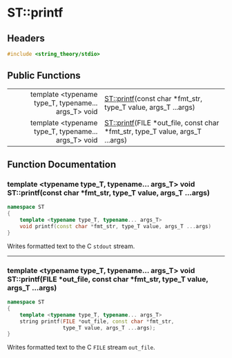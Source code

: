 # ST::printf

## Headers
~~~c++
#include <string_theory/stdio>
~~~

## Public Functions

|    |   |
|---:|---|
| template &lt;typename type_T, typename... args_T&gt; void | [ST::printf](#printf_1)(const char \*fmt_str, type_T value, args_T ...args) |
| template &lt;typename type_T, typename... args_T&gt; void | [ST::printf](#printf_1)(FILE \*out_file, const char \*fmt_str, type_T value, args_T ...args) |


## Function Documentation

<a name="printf_1"></a>
### template &lt;typename type_T, typename... args_T&gt; void ST::printf(const char \*fmt_str, type_T value, args_T ...args)
~~~c++
namespace ST
{
    template <typename type_T, typename... args_T>
    void printf(const char *fmt_str, type_T value, args_T ...args)
}
~~~

Writes formatted text to the C `stdout` stream.

------

<a name="printf_2"></a>
### template &lt;typename type_T, typename... args_T&gt; void ST::printf(FILE \*out_file, const char \*fmt_str, type_T value, args_T ...args)
~~~c++
namespace ST
{
    template <typename type_T, typename... args_T>
    string printf(FILE *out_file, const char *fmt_str,
                  type_T value, args_T ...args);
}
~~~

Writes formatted text to the C `FILE` stream `out_file`.
